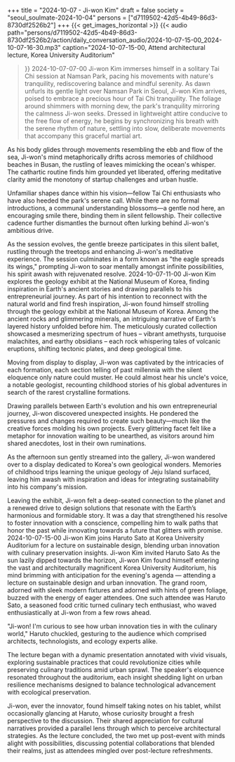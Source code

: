 +++
title = "2024-10-07 - Ji-won Kim"
draft = false
society = "seoul_soulmate-2024-10-04"
persons = ["d7119502-42d5-4b49-86d3-8730df2526b2"]
+++
{{< get_images_horizontal >}}
{{< audio
    path="persons/d7119502-42d5-4b49-86d3-8730df2526b2/action/daily_conversation_audio/2024-10-07-15-00_2024-10-07-16-30.mp3" 
    caption="2024-10-07-15-00, Attend architectural lecture, Korea University Auditorium"
>}}
2024-10-07-07-00
Ji-won Kim immerses himself in a solitary Tai Chi session at Namsan Park, pacing his movements with nature's tranquility, rediscovering balance and mindful serenity.
As dawn unfurls its gentle light over Namsan Park in Seoul, Ji-won Kim arrives, poised to embrace a precious hour of Tai Chi tranquility. The foliage around shimmers with morning dew, the park's tranquility mirroring the calmness Ji-won seeks. Dressed in lightweight attire conducive to the free flow of energy, he begins by synchronizing his breath with the serene rhythm of nature, settling into slow, deliberate movements that accompany this graceful martial art.

As his body glides through movements resembling the ebb and flow of the sea, Ji-won's mind metaphorically drifts across memories of childhood beaches in Busan, the rustling of leaves mimicking the ocean's whisper. The cathartic routine finds him grounded yet liberated, offering meditative clarity amid the monotony of startup challenges and urban hustle.

Unfamiliar shapes dance within his vision—fellow Tai Chi enthusiasts who have also heeded the park's serene call. While there are no formal introductions, a communal understanding blossoms—a gentle nod here, an encouraging smile there, binding them in silent fellowship. Their collective cadence further dismantles the burnout often lurking behind Ji-won's ambitious drive.

As the session evolves, the gentle breeze participates in this silent ballet, rustling through the treetops and enhancing Ji-won's meditative experience. The session culminates in a form known as "the eagle spreads its wings," prompting Ji-won to soar mentally amongst infinite possibilities, his spirit awash with rejuvenated resolve.
2024-10-07-11-00
Ji-won Kim explores the geology exhibit at the National Museum of Korea, finding inspiration in Earth's ancient stories and drawing parallels to his entrepreneurial journey.
As part of his intention to reconnect with the natural world and find fresh inspiration, Ji-won found himself strolling through the geology exhibit at the National Museum of Korea. Among the ancient rocks and glimmering minerals, an intriguing narrative of Earth's layered history unfolded before him. The meticulously curated collection showcased a mesmerizing spectrum of hues – vibrant amethysts, turquoise malachites, and earthy obsidians – each rock whispering tales of volcanic eruptions, shifting tectonic plates, and deep geological time. 

Moving from display to display, Ji-won was captivated by the intricacies of each formation, each section telling of past millennia with the silent eloquence only nature could muster. He could almost hear his uncle's voice, a notable geologist, recounting childhood stories of his global adventures in search of the rarest crystalline formations. 

Drawing parallels between Earth's evolution and his own entrepreneurial journey, Ji-won discovered unexpected insights. He pondered the pressures and changes required to create such beauty—much like the creative forces molding his own projects. Every glittering facet felt like a metaphor for innovation waiting to be unearthed, as visitors around him shared anecdotes, lost in their own ruminations. 

As the afternoon sun gently streamed into the gallery, Ji-won wandered over to a display dedicated to Korea's own geological wonders. Memories of childhood trips learning the unique geology of Jeju Island surfaced, leaving him awash with inspiration and ideas for integrating sustainability into his company's mission. 

Leaving the exhibit, Ji-won felt a deep-seated connection to the planet and a renewed drive to design solutions that resonate with the Earth’s harmonious and formidable story. It was a day that strengthened his resolve to foster innovation with a conscience, compelling him to walk paths that honor the past while innovating towards a future that glitters with promise.
2024-10-07-15-00
Ji-won Kim joins Haruto Sato at Korea University Auditorium for a lecture on sustainable design, blending urban innovation with culinary preservation insights.
Ji-won Kim invited Haruto Sato
As the sun lazily dipped towards the horizon, Ji-won Kim found himself entering the vast and architecturally magnificent Korea University Auditorium, his mind brimming with anticipation for the evening's agenda — attending a lecture on sustainable design and urban innovation. The grand room, adorned with sleek modern fixtures and adorned with hints of green foliage, buzzed with the energy of eager attendees. One such attendee was Haruto Sato, a seasoned food critic turned culinary tech enthusiast, who waved enthusiastically at Ji-won from a few rows ahead. 

"Ji-won! I'm curious to see how urban innovation ties in with the culinary world," Haruto chuckled, gesturing to the audience which comprised architects, technologists, and ecology experts alike. 

The lecture began with a dynamic presentation annotated with vivid visuals, exploring sustainable practices that could revolutionize cities while preserving culinary traditions amid urban sprawl. The speaker's eloquence resonated throughout the auditorium, each insight shedding light on urban resilience mechanisms designed to balance technological advancement with ecological preservation. 

Ji-won, ever the innovator, found himself taking notes on his tablet, whilst occasionally glancing at Haruto, whose curiosity brought a fresh perspective to the discussion. Their shared appreciation for cultural narratives provided a parallel lens through which to perceive architectural strategies. As the lecture concluded, the two met up post-event with minds alight with possibilities, discussing potential collaborations that blended their realms, just as attendees mingled over post-lecture refreshments.
